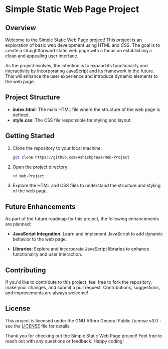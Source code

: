 # Simple Static Web Page Project

## Overview

Welcome to the Simple Static Web Page project! This project is an exploration of basic web development using HTML and CSS. The goal is to create a straightforward static web page with a focus on establishing a clean and appealing user interface.

As the project evolves, the intention is to expand its functionality and interactivity by incorporating JavaScript and its framework in the future. This will enhance the user experience and introduce dynamic elements to the web page.

## Project Structure

- **index.html**: The main HTML file where the structure of the web page is defined.
- **style.css**: The CSS file responsible for styling and layout.

## Getting Started

1. Clone the repository to your local machine:

   ```bash
   git clone https://github.com/Ashishprasa/Web-Project
   ```

2. Open the project directory:

   ```bash
   cd Web-Project
   ```

3. Explore the HTML and CSS files to understand the structure and styling of the web page.

## Future Enhancements

As part of the future roadmap for this project, the following enhancements are planned:

- **JavaScript Integration**: Learn and implement JavaScript to add dynamic behavior to the web page.
  
- **Libraries**: Explore and incorporate JavaScript libraries to enhance functionality and user interaction.

## Contributing

If you'd like to contribute to this project, feel free to fork the repository, make your changes, and submit a pull request. Contributions, suggestions, and improvements are always welcome!

## License

This project is licensed under the GNU Affero General Public License v3.0 - see the [LICENSE](LICENSE) file for details.

Thank you for checking out the Simple Static Web Page project! Feel free to reach out with any questions or feedback. Happy coding!
